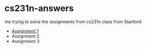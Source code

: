 # cs231n-answers
me trying to solve the assignments from cs231n class from Stanford

- [Assignment 1](https://github.com/emeyva/cs231n-answers/tree/main/assignment1)
- Assignment 2
- Assignment 3
